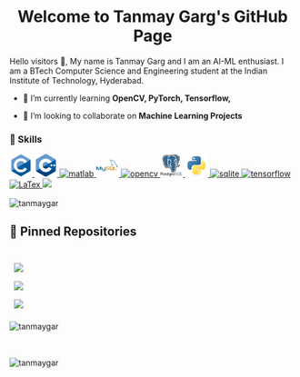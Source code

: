 <h1 align="center">Welcome to Tanmay Garg's GitHub Page</h1>
<!---<h3 align="center">Computer Science Student at Indian Institute of Technology, Hyderabad</h3>--->

<!-- <p align="left"> <img src="https://komarev.com/ghpvc/?username=tanmaygar&label=Profile%20views&color=0e75b6&style=flat" alt="tanmaygar" /> </p> -->

Hello visitors 👋, My name is Tanmay Garg and I am an AI-ML enthusiast. I am a BTech Computer Science and Engineering student at the Indian Institute of Technology, Hyderabad. 

- 🌱 I’m currently learning **OpenCV, PyTorch, Tensorflow,**

- 🤝 I’m looking to collaborate on **Machine Learning Projects**

<h3 align="left">💼 Skills</h3>
<p align="left"> <a href="https://www.cprogramming.com/" target="_blank" rel="noreferrer"> <img src="https://raw.githubusercontent.com/devicons/devicon/master/icons/c/c-original.svg" alt="c" width="40" height="40"/> </a> <a href="https://www.w3schools.com/cpp/" target="_blank" rel="noreferrer"> <img src="https://raw.githubusercontent.com/devicons/devicon/master/icons/cplusplus/cplusplus-original.svg" alt="cplusplus" width="40" height="40"/> </a> <a href="https://www.mathworks.com/" target="_blank" rel="noreferrer"> <img src="https://upload.wikimedia.org/wikipedia/commons/2/21/Matlab_Logo.png" alt="matlab" width="40" height="40"/> </a> <a href="https://www.mysql.com/" target="_blank" rel="noreferrer"> <img src="https://raw.githubusercontent.com/devicons/devicon/master/icons/mysql/mysql-original-wordmark.svg" alt="mysql" width="40" height="40"/> </a> <a href="https://opencv.org/" target="_blank" rel="noreferrer"> <img src="https://www.vectorlogo.zone/logos/opencv/opencv-icon.svg" alt="opencv" width="40" height="40"/> </a> <a href="https://www.postgresql.org" target="_blank" rel="noreferrer"> <img src="https://raw.githubusercontent.com/devicons/devicon/master/icons/postgresql/postgresql-original-wordmark.svg" alt="postgresql" width="40" height="40"/> </a> <a href="https://www.python.org" target="_blank" rel="noreferrer"> <img src="https://raw.githubusercontent.com/devicons/devicon/master/icons/python/python-original.svg" alt="python" width="40" height="40"/> </a> <a href="https://www.sqlite.org/" target="_blank" rel="noreferrer"> <img src="https://www.vectorlogo.zone/logos/sqlite/sqlite-icon.svg" alt="sqlite" width="40" height="40"/> </a> <a href="https://www.tensorflow.org" target="_blank" rel="noreferrer"> <img src="https://www.vectorlogo.zone/logos/tensorflow/tensorflow-icon.svg" alt="tensorflow" width="40" height="40"/> </a> <a href="https://www.latex-project.org/" target="_blank" rel="noreferrer"> <img src="https://upload.wikimedia.org/wikipedia/commons/thumb/9/92/LaTeX_logo.svg/1200px-LaTeX_logo.svg.png" alt="LaTex" width="100" height="40"/> </a>
<a href= https://pytorch.org/ > <img width ='40px' src ='https://github.com/pytorch/pytorch/blob/master/docs/source/_static/img/pytorch-logo-flame.svg'> </a></p>

<p><img align="center" src="https://github-readme-stats.vercel.app/api/top-langs?username=tanmaygar&show_icons=true&locale=en&layout=compact" alt="tanmaygar" /></p>

## 📌 Pinned Repositories
<p>
<br>

<a href="https://github.com/tanmaygar/Nabla">
  <img align="center" style="margin:0.5rem" src="https://github-readme-stats.vercel.app/api/pin/?username=tanmaygar&repo=Elek_project&title_color=ffffff&text_color=c9cacc&icon_color=4AB197&bg_color=1A2B34" />
</a>
<br>
<a href="https://github.com/tanmaygar/Data-Science-Analysis">
  <img align="center" style="margin:0.5rem" src="https://github-readme-stats.vercel.app/api/pin/?username=tanmaygar&repo=eml-site-iith&title_color=ffffff&text_color=c9cacc&icon_color=4AB197&bg_color=1A2B34" />
</a>
<br>
<a href="https://github.com/tanmaygar/Fraud-Analytics">
  <img align="center" style="margin:0.5rem" src="https://github-readme-stats.vercel.app/api/pin/?username=tanmaygar&repo=Software-Dev-Fundamentals&title_color=ffffff&text_color=c9cacc&icon_color=4AB197&bg_color=1A2B34" />
</a>

</p>

<p><img align="center" src="https://github-readme-stats.vercel.app/api?username=tanmaygar&count_private=true&show_icons=true" alt="tanmaygar" /></p>
<br>
<p><img align="center" src="https://github-readme-streak-stats.herokuapp.com/?user=tanmaygar&" alt="tanmaygar" /></p>
